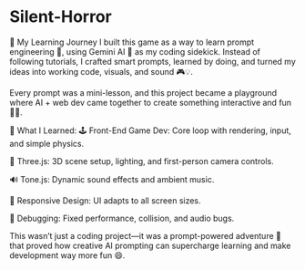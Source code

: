 # Silent-Horror

🚀 My Learning Journey
I built this game as a way to learn prompt engineering 🤖, using Gemini AI 🌟 as my coding sidekick. Instead of following tutorials, I crafted smart prompts, learned by doing, and turned my ideas into working code, visuals, and sound 🎮💡.

Every prompt was a mini-lesson, and this project became a playground where AI + web dev came together to create something interactive and fun 🎨✨.

🔧 What I Learned:
🕹️ Front-End Game Dev: Core loop with rendering, input, and simple physics.

🧱 Three.js: 3D scene setup, lighting, and first-person camera controls.

🔊 Tone.js: Dynamic sound effects and ambient music.

📱 Responsive Design: UI adapts to all screen sizes.

🐞 Debugging: Fixed performance, collision, and audio bugs.

This wasn’t just a coding project—it was a prompt-powered adventure 🚀 that proved how creative AI prompting can supercharge learning and make development way more fun 😄.
